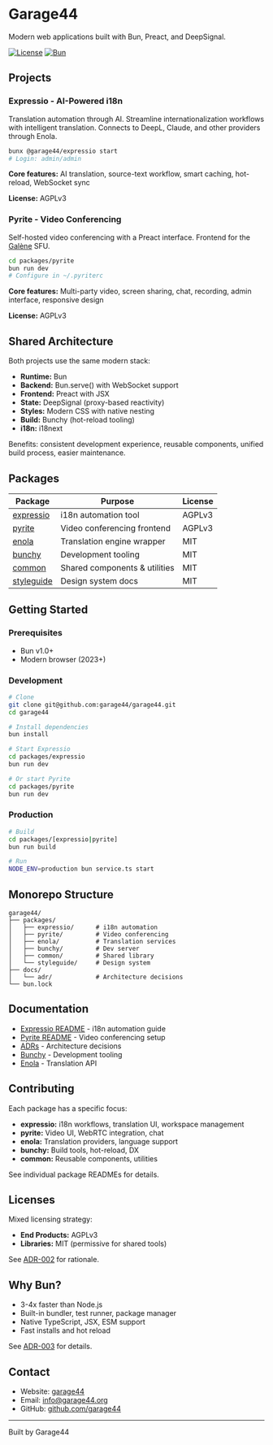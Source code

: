 # Garage44

Modern web applications built with Bun, Preact, and DeepSignal.

[![License](https://img.shields.io/badge/License-Mixed-blue.svg)](#licenses)
[![Bun](https://img.shields.io/badge/Powered%20by-Bun-black.svg)](https://bun.sh/)

## Projects

### Expressio - AI-Powered i18n

Translation automation through AI. Streamline internationalization workflows with intelligent translation. Connects to DeepL, Claude, and other providers through Enola.

```bash
bunx @garage44/expressio start
# Login: admin/admin
```

**Core features:** AI translation, source-text workflow, smart caching, hot-reload, WebSocket sync

**License:** AGPLv3

### Pyrite - Video Conferencing

Self-hosted video conferencing with a Preact interface. Frontend for the [Galène](https://galene.org/) SFU.

```bash
cd packages/pyrite
bun run dev
# Configure in ~/.pyriterc
```

**Core features:** Multi-party video, screen sharing, chat, recording, admin interface, responsive design

**License:** AGPLv3

## Shared Architecture

Both projects use the same modern stack:

- **Runtime:** Bun
- **Backend:** Bun.serve() with WebSocket support
- **Frontend:** Preact with JSX
- **State:** DeepSignal (proxy-based reactivity)
- **Styles:** Modern CSS with native nesting
- **Build:** Bunchy (hot-reload tooling)
- **i18n:** i18next

Benefits: consistent development experience, reusable components, unified build process, easier maintenance.

## Packages

| Package | Purpose | License |
|---------|---------|---------|
| [expressio](./packages/expressio/) | i18n automation tool | AGPLv3 |
| [pyrite](./packages/pyrite/) | Video conferencing frontend | AGPLv3 |
| [enola](./packages/enola/) | Translation engine wrapper | MIT |
| [bunchy](./packages/bunchy/) | Development tooling | MIT |
| [common](./packages/common/) | Shared components & utilities | MIT |
| [styleguide](./packages/styleguide/) | Design system docs | MIT |

## Getting Started

### Prerequisites

- Bun v1.0+
- Modern browser (2023+)

### Development

```bash
# Clone
git clone git@github.com:garage44/garage44.git
cd garage44

# Install dependencies
bun install

# Start Expressio
cd packages/expressio
bun run dev

# Or start Pyrite
cd packages/pyrite
bun run dev
```

### Production

```bash
# Build
cd packages/[expressio|pyrite]
bun run build

# Run
NODE_ENV=production bun service.ts start
```

## Monorepo Structure

```
garage44/
├── packages/
│   ├── expressio/      # i18n automation
│   ├── pyrite/         # Video conferencing
│   ├── enola/          # Translation services
│   ├── bunchy/         # Dev server
│   ├── common/         # Shared library
│   └── styleguide/     # Design system
├── docs/
│   └── adr/            # Architecture decisions
└── bun.lock
```

## Documentation

- [Expressio README](./packages/expressio/README.md) - i18n automation guide
- [Pyrite README](./packages/pyrite/README.md) - Video conferencing setup
- [ADRs](./docs/adr/) - Architecture decisions
- [Bunchy](./packages/bunchy/README.md) - Development tooling
- [Enola](./packages/enola/README.md) - Translation API

## Contributing

Each package has a specific focus:

- **expressio:** i18n workflows, translation UI, workspace management
- **pyrite:** Video UI, WebRTC integration, chat
- **enola:** Translation providers, language support
- **bunchy:** Build tools, hot-reload, DX
- **common:** Reusable components, utilities

See individual package READMEs for details.

## Licenses

Mixed licensing strategy:

- **End Products:** AGPLv3
- **Libraries:** MIT (permissive for shared tools)

See [ADR-002](./docs/adr/ADR-002-mixed-license-strategy.md) for rationale.

## Why Bun?

- 3-4x faster than Node.js
- Built-in bundler, test runner, package manager
- Native TypeScript, JSX, ESM support
- Fast installs and hot reload

See [ADR-003](./docs/adr/ADR-003-bun-runtime-adoption.md) for details.

## Contact

- Website: [garage44](https://garage44.org)
- Email: info@garage44.org
- GitHub: [github.com/garage44](https://github.com/garage44)

---

Built by Garage44

